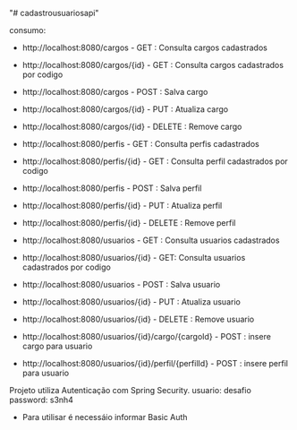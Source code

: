 "# cadastrousuariosapi" 

consumo:
- http://localhost:8080/cargos - GET : Consulta cargos cadastrados
- http://localhost:8080/cargos/{id} - GET : Consulta cargos cadastrados por codigo
- http://localhost:8080/cargos - POST : Salva cargo
- http://localhost:8080/cargos/{id} - PUT : Atualiza cargo
- http://localhost:8080/cargos/{id} - DELETE : Remove cargo

- http://localhost:8080/perfis - GET : Consulta perfis cadastrados
- http://localhost:8080/perfis/{id} - GET : Consulta perfil cadastrados por codigo
- http://localhost:8080/perfis - POST : Salva perfil
- http://localhost:8080/perfis/{id} - PUT : Atualiza perfil
- http://localhost:8080/perfis/{id} - DELETE : Remove perfil

- http://localhost:8080/usuarios - GET : Consulta usuarios cadastrados
- http://localhost:8080/usuarios/{id} - GET: Consulta usuarios cadastrados por codigo
- http://localhost:8080/usuarios - POST : Salva usuario
- http://localhost:8080/usuarios/{id} - PUT : Atualiza usuario
- http://localhost:8080/usuarios/{id} - DELETE : Remove usuario
- http://localhost:8080/usuarios/{id}/cargo/{cargoId} - POST : insere cargo para usuario
- http://localhost:8080/usuarios/{id}/perfil/{perfilId} - POST : insere perfil para usuario

Projeto utiliza Autenticação com Spring Security.
usuario: desafio
password: s3nh4

- Para utilisar é necessáio informar Basic Auth


